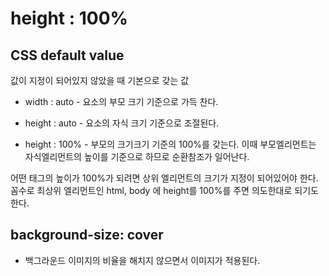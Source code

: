 # height : 100%



## CSS default value

값이  지정이 되어있지 않았을 때 기본으로 갖는 값

- width : auto  - 요소의 부모 크기 기준으로 가득 찬다. 
- height : auto   - 요소의 자식 크기 기준으로 조절된다. 



- height : 100%  - 부모의  크기크기 기준의 100%를 갖는다. 이때 부모엘리먼트는 자식엘리먼트의 높이를 기준으로 하므로 순환참조가 일어난다. 

어떤 태그의 높이가 100%가 되려면 상위 엘리먼트의 크기가 지정이 되어있어야 한다. 
꼼수로 최상위 엘리먼트인 html, body 에 height를 100%를 주면 의도한대로 되기도 한다. 



## background-size: cover

- 백그라운드 이미지의 비율을 해치지 않으면서 이미지가 적용된다. 
